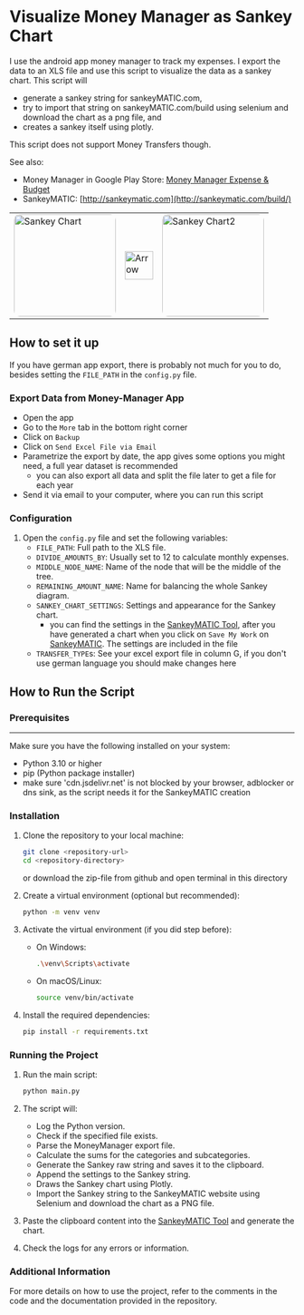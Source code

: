 # Visualize Money Manager as Sankey Chart

I use the android app money manager to track my expenses. I export the data to an XLS file and use this script to visualize the data as a sankey chart. This script will 
* generate a sankey string for sankeyMATIC.com,
* try to import that string on sankeyMATIC.com/build using selenium and download the chart as a png file, and
* creates a sankey itself using plotly. 

This script does not support Money Transfers though.

See also:
* Money Manager in Google Play Store: [Money Manager Expense & Budget](https://play.google.com/store/apps/details?id=com.realbyteapps.moneymanagerfree&hl=en)
* SankeyMATIC: [http://sankeymatic.com](http://sankeymatic.com/build/)

<table style="border: none;">
  <tr>
    <td><img src="https://play-lh.googleusercontent.com/ikbN8scDWum2l6zGkmBrLFMsxOQvzTZT6UcIAYJ_dxBDAv9Ub7YE640cliaooDiWMzs=w240-h480" alt="Sankey Chart" width="180" height="180" style="border-radius: 10px;"></td>
    <td><img src="https://upload.wikimedia.org/wikipedia/commons/5/53/Arrow_right_font_awesome.svg" alt="Arrow" width="50" height="50"></td>
    <td><img src="https://sankeymatic.com/gallery/i/1993-thumbnail.png" alt="Sankey Chart2" width="180" height="180" style="border-radius: 10px;"></td>
  </tr>
</table>

## How to set it up
If you have german app export, there is probably not much for you to do, besides setting the `FILE_PATH` in the `config.py` file.

### Export Data from Money-Manager App
* Open the app
* Go to the `More` tab in the bottom right corner
* Click on `Backup`
* Click on `Send Excel File via Email`
* Parametrize the export by date, the app gives some options you might need, a full year dataset is recommended
   * you can also export all data and split the file later to get a file for each year
* Send it via email to your computer, where you can run this script

### Configuration
1. Open the `config.py` file and set the following variables:
    - `FILE_PATH`: Full path to the XLS file.
    - `DIVIDE_AMOUNTS_BY`: Usually set to 12 to calculate monthly expenses.
    - `MIDDLE_NODE_NAME`: Name of the node that will be the middle of the tree.
    - `REMAINING_AMOUNT_NAME`: Name for balancing the whole Sankey diagram.
    - `SANKEY_CHART_SETTINGS`: Settings and appearance for the Sankey chart.
      - you can find the settings in the [SankeyMATIC Tool](http://sankeymatic.com/build/), after you have generated a chart
      when you click on `Save My Work` on [SankeyMATIC](http://sankeymatic.com/build/). The
      settings are included in the file
    - `TRANSFER_TYPE`s: See your excel export file in column G, if you don't use german language you should make changes here


## How to Run the Script

### Prerequisites
****
Make sure you have the following installed on your system:

- Python 3.10 or higher
- pip (Python package installer)
- make sure 'cdn.jsdelivr.net' is not blocked by your browser, adblocker or dns sink, as the script needs it for the SankeyMATIC creation

### Installation

1. Clone the repository to your local machine:

    ```sh
    git clone <repository-url>
    cd <repository-directory>
    ```
   
   or download the zip-file from github and open terminal in this directory

2. Create a virtual environment (optional but recommended):

    ```sh
    python -m venv venv
    ```

3. Activate the virtual environment (if you did step before):

    - On Windows:

        ```sh
        .\venv\Scripts\activate
        ```

    - On macOS/Linux:

        ```sh
        source venv/bin/activate
        ```

4. Install the required dependencies:

    ```sh
    pip install -r requirements.txt
    ```

### Running the Project

1. Run the main script:

    ```sh
    python main.py
    ```

2. The script will:
    - Log the Python version.
    - Check if the specified file exists.
    - Parse the MoneyManager export file.
    - Calculate the sums for the categories and subcategories.
    - Generate the Sankey raw string and saves it to the clipboard.
    - Append the settings to the Sankey string.
    - Draws the Sankey chart using Plotly.
    - Import the Sankey string to the SankeyMATIC website using Selenium and download the chart as a PNG file.

3. Paste the clipboard content into the [SankeyMATIC Tool](http://sankeymatic.com/build/) and generate the chart.

4. Check the logs for any errors or information.

### Additional Information

For more details on how to use the project, refer to the comments in the code and the documentation provided in the repository.